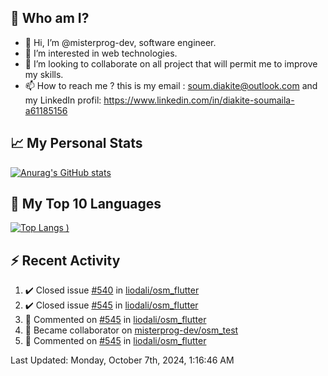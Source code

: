 ## **🔎 Who am I?**
- 👋 Hi, I’m @misterprog-dev, software engineer.
- 👀 I’m interested in web technologies.
- 💞️ I’m looking to collaborate on all project that will permit me to improve my skills.
- 📫 How to reach me ? this is my email : soum.diakite@outlook.com and my LinkedIn profil: https://www.linkedin.com/in/diakite-soumaila-a61185156


## **📈 My Personal Stats**
[![Anurag's GitHub stats](https://github-readme-stats.vercel.app/api?username=misterprog-dev&count_private=true&show_icons=true)](https://github.com/anuraghazra/github-readme-stats)

## **📣 My Top 10 Languages**
[![Top Langs](https://github-readme-stats.vercel.app/api/top-langs/?username=misterprog-dev&langs_count=10&layout=compact&hide=html,css&hide_title=true&&&show_icons=true)
)](https://github.com/anuraghazra/github-readme-stats)

## **⚡ Recent Activity**
<!--RECENT_ACTIVITY:start-->
1. ✔️ Closed issue [#540](https://github.com/liodali/osm_flutter/issues/540) in [liodali/osm_flutter](https://github.com/liodali/osm_flutter)<br>
2. ✔️ Closed issue [#545](https://github.com/liodali/osm_flutter/issues/545) in [liodali/osm_flutter](https://github.com/liodali/osm_flutter)<br>
3. 💬 Commented on [#545](https://github.com/liodali/osm_flutter/issues/545#issuecomment-2261519198) in [liodali/osm_flutter](https://github.com/liodali/osm_flutter)<br>
4. 🤝 Became collaborator on [misterprog-dev/osm_test](https://github.com/misterprog-dev/osm_test)<br>
5. 💬 Commented on [#545](https://github.com/liodali/osm_flutter/issues/545#issuecomment-2259333229) in [liodali/osm_flutter](https://github.com/liodali/osm_flutter)<br>
<!--RECENT_ACTIVITY:end-->
<!--RECENT_ACTIVITY:last_update-->
Last Updated: Monday, October 7th, 2024, 1:16:46 AM
<!--RECENT_ACTIVITY:last_update_end-->

<!---
misterprog-dev/misterprog-dev is a ✨ special ✨ repository because its `README.md` (this file) appears on your GitHub profile.
You can click the Preview link to take a look at your changes.
--->


